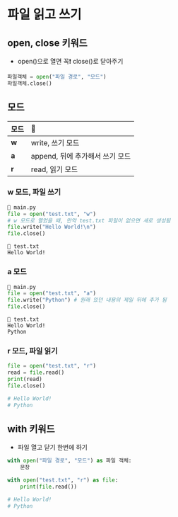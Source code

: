 # 파일 읽고 쓰기

## open, close 키워드

- open()으로 열면 꼭❗️ close()로 닫아주기

```python
파일객체 = open("파일 경로", "모드")
파일객체.close()
```

## 모드

| 모드  | 📝                              |
| :---- | :------------------------------ |
| **w** | write, 쓰기 모드                |
| **a** | append, 뒤에 추가해서 쓰기 모드 |
| **r** | read, 읽기 모드                 |

### w 모드, 파일 쓰기

```python
📁 main.py
file = open("test.txt", "w")
# w 모드로 열었을 때, 만약 test.txt 파일이 없으면 새로 생성됨
file.write("Hello World!\n")
file.close()
```

```
📁 test.txt
Hello World!
```

### a 모드

```python
📁 main.py
file = open("test.txt", "a")
file.write("Python") # 원래 있던 내용의 제일 뒤에 추가 됨
file.close()
```

```
📁 test.txt
Hello World!
Python
```

### r 모드, 파일 읽기

```python
file = open("test.txt", "r")
read = file.read()
print(read)
file.close()

# Hello World!
# Python
```

## with 키워드

- 파일 열고 닫기 한번에 하기

```python
with open("파일 경로", "모드") as 파일 객체:
    문장
```

```python
with open("test.txt", "r") as file:
    print(file.read())

# Hello World!
# Python
```
